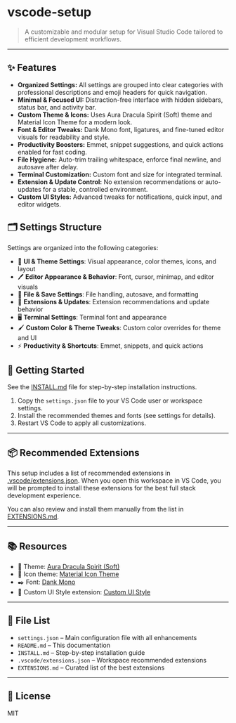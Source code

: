 # vscode-setup

>A customizable and modular setup for Visual Studio Code tailored to efficient development workflows.

---

## ✨ Features

- **Organized Settings:** All settings are grouped into clear categories with professional descriptions and emoji headers for quick navigation.
- **Minimal & Focused UI:** Distraction-free interface with hidden sidebars, status bar, and activity bar.
- **Custom Theme & Icons:** Uses Aura Dracula Spirit (Soft) theme and Material Icon Theme for a modern look.
- **Font & Editor Tweaks:** Dank Mono font, ligatures, and fine-tuned editor visuals for readability and style.
- **Productivity Boosters:** Emmet, snippet suggestions, and quick actions enabled for fast coding.
- **File Hygiene:** Auto-trim trailing whitespace, enforce final newline, and autosave after delay.
- **Terminal Customization:** Custom font and size for integrated terminal.
- **Extension & Update Control:** No extension recommendations or auto-updates for a stable, controlled environment.
- **Custom UI Styles:** Advanced tweaks for notifications, quick input, and editor widgets.

## 🗂️ Settings Structure

Settings are organized into the following categories:

- 🎨 **UI & Theme Settings**: Visual appearance, color themes, icons, and layout
- 🖊️ **Editor Appearance & Behavior**: Font, cursor, minimap, and editor visuals
- 💾 **File & Save Settings**: File handling, autosave, and formatting
- 🧩 **Extensions & Updates**: Extension recommendations and update behavior
- 🖥️ **Terminal Settings**: Terminal font and appearance
- 🖌️ **Custom Color & Theme Tweaks**: Custom color overrides for theme and UI
- ⚡ **Productivity & Shortcuts**: Emmet, snippets, and quick actions

## 🚀 Getting Started

See the [INSTALL.md](./INSTALL.md) file for step-by-step installation instructions.

1. Copy the `settings.json` file to your VS Code user or workspace settings.
2. Install the recommended themes and fonts (see settings for details).
3. Restart VS Code to apply all customizations.

---

## 📦 Recommended Extensions

This setup includes a list of recommended extensions in [.vscode/extensions.json](.vscode/extensions.json). When you open this workspace in VS Code, you will be prompted to install these extensions for the best full stack development experience.

You can also review and install them manually from the list in [EXTENSIONS.md](./EXTENSIONS.md).

---

## 📚 Resources

- 🎨 Theme: [Aura Dracula Spirit (Soft)](https://marketplace.visualstudio.com/items?itemName=JoseMurilloc.aura-spirit-dracula)
- 🎨 Icon theme: [Material Icon Theme](https://marketplace.visualstudio.com/items?itemName=PKief.material-icon-theme)
- ✒️ Font: [Dank Mono](https://philpl.gumroad.com/l/dank-mono)
- 🧩 Custom UI Style extension: [Custom UI Style](https://marketplace.visualstudio.com/items?itemName=subframe7536.custom-ui-style)

---

## 📁 File List
- `settings.json` – Main configuration file with all enhancements
- `README.md` – This documentation
- `INSTALL.md` – Step-by-step installation guide
- `.vscode/extensions.json` – Workspace recommended extensions
- `EXTENSIONS.md` – Curated list of the best extensions

---

## 📝 License
MIT
